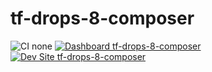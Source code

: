 # tf-drops-8-composer

![CI none](https://img.shields.io/badge/ci-none-orange.svg)
[![Dashboard tf-drops-8-composer](https://img.shields.io/badge/dashboard-tf_drops_8_composer-yellow.svg)](https://dashboard.pantheon.io/sites/87916346-1b00-4904-8673-6a197a33fd33#dev/code)
[![Dev Site tf-drops-8-composer](https://img.shields.io/badge/site-tf_drops_8_composer-blue.svg)](http://dev-tf-drops-8-composer.pantheonsite.io/)